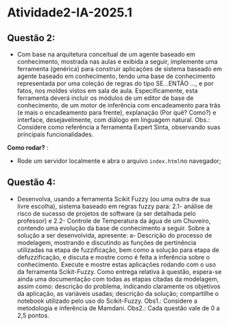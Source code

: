 # Atividade2-IA-2025.1

## Questão 2:

* Com base na arquitetura conceitual de um agente baseado em conhecimento, mostrada
nas aulas e exibida a seguir, implemente uma ferramenta (genérica) para construir
aplicações de sistema baseado em agente baseado em conhecimento, tendo uma base
de conhecimento representada por uma coleção de regras do tipo SE...ENTÃO ..., e
por fatos, nos moldes vistos em sala de aula. Especificamente, esta ferramenta deverá
incluir os módulos de um editor de base de conhecimento, de um motor de inferência
com encadeamento para trás (e mais o encadeamento para frente), explanação (Por
quê? Como?) e interface, desejavelmente, com diálogo em linguagem natural.
Obs.: Considere como referência a ferramenta Expert Sinta, observando suas principais
funcionalidades.

**Como rodar?** : 

* Rode um servidor localmente e abra o arquivo `index.html`no navegador;


## Questão 4:

* Desenvolva, usando a ferramenta Scikit Fuzzy (ou uma outra de sua livre escolha),
sistema baseado em regras fuzzy para:
2.1- análise de risco de sucesso de projetos de software (a ser detalhada pelo professor) e
2.2- Controle de Temperatura da água de um Chuveiro, contendo uma evolução da base
de conhecimento a seguir. Sobre a solução a ser desenvolvida, apresente:
a- Descrição do processo de modelagem, mostrando e discutindo as funções de
pertinência utilizadas na etapa de fuzzificação, bem como a solução para etapa de
defuzzificação, e discuta e mostre como é feita a inferência sobre o conhecimento.
Execute e mostre estas aplicações rodando com o uso da ferramenta Scikit-Fuzzy. Como
entrega relativa à questão, espera-se ainda uma documentação com todas as etapas citadas
da modelagem, assim como: descrição do problema, indicando claramente os objetivos da
aplicação, as variáveis usadas; descrição da solução; compartilhe o notebook utilizado pelo
uso do Scikit-Fuzzy.
Obs1.: Considere a metodologia e inferência de Mamdani.
Obs2.: Cada questão vale de 0 a 2,5 pontos.